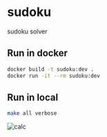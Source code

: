 # sudoku

sudoku solver

## Run in docker

``` bash
docker build -t sudoku:dev .
docker run -it --rm sudoku:dev
```

## Run in local

``` bash
make all verbose
```

![calc](calc.gif)
